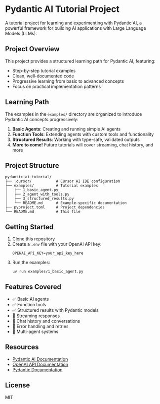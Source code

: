 # Pydantic AI Tutorial Project
A tutorial project for learning and experimenting with Pydantic AI, a powerful framework for building AI applications with Large Language Models (LLMs).

## Project Overview
This project provides a structured learning path for Pydantic AI, featuring:

- Step-by-step tutorial examples
- Clean, well-documented code
- Progressive learning from basic to advanced concepts
- Focus on practical implementation patterns

## Learning Path
The examples in the `examples/` directory are organized to introduce Pydantic AI concepts progressively:

1. **Basic Agents**: Creating and running simple AI agents
2. **Function Tools**: Extending agents with custom tools and functionality
3. **Structured Results**: Working with type-safe, validated outputs
4. **More to come!** Future tutorials will cover streaming, chat history, and more

## Project Structure
```
pydantic-ai-tutorial/
├── .cursor/           # Cursor AI IDE configuration
├── examples/          # Tutorial examples
│   ├── 1_basic_agent.py
│   ├── 2_agent_with_tools.py
│   ├── 3_structured_results.py
│   └── README.md      # Example-specific documentation
├── pyproject.toml     # Project dependencies
└── README.md          # This file
```

## Getting Started
1. Clone this repository
2. Create a `.env` file with your OpenAI API key:
   ```
   OPENAI_API_KEY=your_api_key_here
   ```
3. Run the examples:
   ```bash
   uv run examples/1_basic_agent.py
   ```

## Features Covered
- ✅ Basic AI agents
- ✅ Function tools
- ✅ Structured results with Pydantic models
- 🔲 Streaming responses
- 🔲 Chat history and conversations
- 🔲 Error handling and retries
- 🔲 Multi-agent systems

## Resources
- [Pydantic AI Documentation](https://ai.pydantic.dev/)
- [OpenAI API Documentation](https://platform.openai.com/docs/introduction)
- [Pydantic Documentation](https://docs.pydantic.dev/)

## License
MIT
